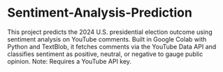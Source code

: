 # Sentiment-Analysis-Prediction
This project predicts the 2024 U.S. presidential election outcome using sentiment analysis on YouTube comments. Built in Google Colab with Python and TextBlob, it fetches comments via the YouTube Data API and classifies sentiment as positive, neutral, or negative to gauge public opinion. Note: Requires a YouTube API key.
